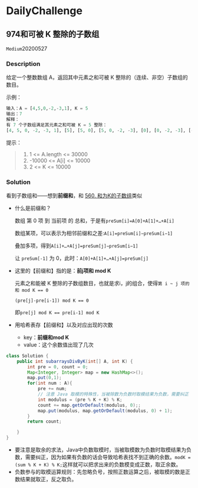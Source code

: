 # DailyChallenge

## 974和可被 K 整除的子数组

`Medium`20200527

### Description

给定一个整数数组 A，返回其中元素之和可被 K 整除的（连续、非空）子数组的数目。

示例：

```python
输入：A = [4,5,0,-2,-3,1], K = 5
输出：7
解释：
有 7 个子数组满足其元素之和可被 K = 5 整除：
[4, 5, 0, -2, -3, 1], [5], [5, 0], [5, 0, -2, -3], [0], [0, -2, -3], [-2, -3]
```

提示：

> 1. 1 <= A.length <= 30000
> 2. -10000 <= A[i] <= 10000
> 3. 2 <= K <= 10000

### Solution

看到子数组和——想到**前缀和**，和 [560. 和为K的子数组](https://leetcode-cn.com/problems/subarray-sum-equals-k/)类似

- 什么是前缀和？

    数组 第 0 项 到 当前项 的 总和，于是有`preSum[i]=A[0]+A[1]+…+A[i]`

    数组某项，可以表示为相邻前缀和之差:`A[i]=preSum[i]−preSum[i−1]`

    叠加多项，得到`A[i]+…+A[j]=preSum[j]−preSum[i−1]`

    让 `preSum[-1]` 为 0，此时：`A[0]+A[1]+…+A[j]=preSum[j]`

- 这里的【前缀和】指的是：**前j项和 mod K**

    元素之和能被 K 整除的子数组数目，也就是求i，j的组合，使得`第 i ~ j 项的和 mod K == 0`

    `(pre[j]-pre[i-1]) mod K == 0`

    即`pre[j] mod K == pre[i-1] mod K`

- 用哈希表存【前缀和】以及对应出现的次数

  - key：**前缀和mod K**
  - value：这个余数值出现了几次

```java
class Solution {
    public int subarraysDivByK(int[] A, int K) {
        int pre = 0, count = 0;
        Map<Integer, Integer> map = new HashMap<>();
        map.put(0,1);
        for(int num : A){
            pre += num;
            // 注意 Java 取模的特殊性，当被除数为负数时取模结果为负数，需要纠正
            int modulus = (pre % K + K) % K;
            count += map.getOrDefault(modulus, 0);;
            map.put(modulus, map.getOrDefault(modulus, 0) + 1);
        }
        return count;

    }
}
```

- 要注意是取余的求法，Java中负数取模时，当被取模数为负数时取模结果为负数，需要纠正，因为如果有负数的话会导致哈希表找不到正确的余数。`modK = (sum % K + K) % K;`这样就可以把求出来的负数模变成正数，取正余数。
- 负数参与的取模运算规则：先忽略负号，按照正数运算之后，被取模的数是正数结果就取正，反之取负。

